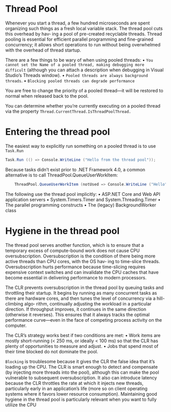 # Thread Pool
Whenever you start a thread, a few hundred microseconds are spent organizing such things as a fresh local variable stack. The thread pool cuts this overhead by hav‐ ing a pool of pre-created recyclable threads. Thread pooling is essential for efficient parallel programming and fine-grained concurrency; it allows short operations to run without being overwhelmed with the overhead of thread startup.

There are a few things to be wary of when using pooled threads:
• `You cannot set the Name of a pooled thread, making debugging more difficult` (although you can attach a description when debugging in Visual Studio’s Threads window).
• `Pooled threads are always background threads`.
• `Blocking pooled threads can degrade performance`

You are free to change the priority of a pooled thread—it will be restored to normal
when released back to the pool.

You can determine whether you’re currently executing on a pooled thread via the
property `Thread.CurrentThread.IsThreadPoolThread.`

# Entering the thread pool
The easiest way to explicitly run something on a pooled thread is to use `Task.Run`
```c#
Task.Run (() => Console.WriteLine ("Hello from the thread pool"));

```
Because tasks didn’t exist prior to .NET Framework 4.0, a common alternative is to call ThreadPool.QueueUserWorkItem:
```c#
    ThreadPool.QueueUserWorkItem (notUsed => Console.WriteLine ("Hello"));
```

The following use the thread pool implicitly:
• ASP.NET Core and Web API application servers
• System.Timers.Timer and System.Threading.Timer
• The parallel programming constructs 
• The (legacy) BackgroundWorker class

# Hygiene in the thread pool
The thread pool serves another function, which is to ensure that a temporary excess of compute-bound work does not cause CPU oversubscription. Oversubscription is the condition of there being more active threads than CPU cores, with the OS hav‐ ing to time-slice threads. Oversubscription hurts performance because time-slicing requires expensive context switches and can invalidate the CPU caches that have become essential in delivering performance to modern processors.

The CLR prevents oversubscription in the thread pool by queuing tasks and throttling their startup. It begins by running as many concurrent tasks as there are hardware cores, and then tunes the level of concurrency via a hill-climbing algo‐ rithm, continually adjusting the workload in a particular direction. If throughput improves, it continues in the same direction (otherwise it reverses). This ensures that it always tracks the optimal performance curve—even in the face of competing process activity on the computer.

The CLR’s strategy works best if two conditions are met:
• Work items are mostly short-running (< 250 ms, or ideally < 100 ms) so that the CLR has plenty of opportunities to measure and adjust.
• Jobs that spend most of their time blocked do not dominate the pool.

`Blocking` is troublesome because it gives the CLR the false idea that it’s loading up the CPU. The CLR is smart enough to detect and compensate (by injecting more threads into the pool), although this can make the pool vulnerable to subsequent oversubscription. It also can introduce latency because the CLR throttles the rate at which it injects new threads, particularly early in an application’s life (more so on client operating systems where it favors lower resource consumption).
Maintaining good hygiene in the thread pool is particularly relevant when you want to fully utilize the CPU 
